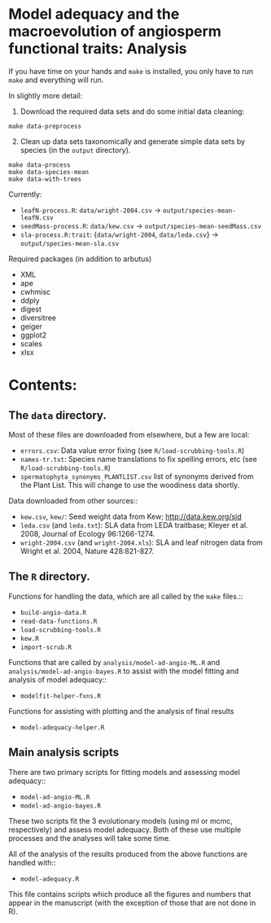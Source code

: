 # Model adequacy and the macroevolution of angiosperm functional traits: Analysis

If you have time on your hands and `make` is installed, you only have to run `make` and everything will run.

In slightly more detail:

1. Download the required data sets and do some initial data cleaning:

```
make data-preprocess
```

2. Clean up data sets taxonomically and generate simple data sets by species (in the `output` directory).

```
make data-process
make data-species-mean
make data-with-trees
```

Currently:
* `leafN-process.R`: `data/wright-2004.csv` ->  `output/species-mean-leafN.csv`
* `seedMass-process.R`: `data/kew.csv` -> `output/species-mean-seedMass.csv`
* `sla-process.R:trait`: {`data/wright-2004`, `data/leda.csv`} -> `output/species-mean-sla.csv`

Required packages (in addition to arbutus)

* XML
* ape
* cwhmisc
* ddply
* digest
* diversitree
* geiger
* ggplot2
* scales
* xlsx

# Contents:

## The `data` directory.

Most of these files are downloaded from elsewhere, but a few are local:

* `errors.csv`: Data value error fixing (see `R/load-scrubbing-tools.R`)
* `names-tr.txt`: Species name translations to fix spelling errors, etc (see `R/load-scrubbing-tools.R`)
* `spermatophyta_synonyms_PLANTLIST.csv` list of synonyms derived from the Plant List.  This will change to use the woodiness data shortly.

Data downloaded from other sources::

* `kew.csv`, `kew/`: Seed weight data from Kew; http://data.kew.org/sid
* `leda.csv` (and `leda.txt`): SLA data from LEDA traitbase; Kleyer et al. 2008, Journal of Ecology 96:1266-1274.
* `wright-2004.csv` (and `wright-2004.xls`): SLA and leaf nitrogen data from Wright et al. 2004, Nature 428:821-827.

## The `R` directory.

Functions for handling the data, which are all called by the `make` files.::

* `build-angio-data.R`
* `read-data-functions.R`
* `load-scrubbing-tools.R`
* `kew.R`
* `import-scrub.R`

Functions that are called by `analysis/model-ad-angio-ML.R` and `analysis/model-ad-angio-bayes.R` to assist with the model fitting and analysis of model adequacy::

* `modelfit-helper-fxns.R`

Functions for assisting with plotting and the analysis of final results

* `model-adequacy-helper.R`

## Main analysis scripts

There are two primary scripts for fitting models and assessing model adequacy::

* `model-ad-angio-ML.R`
* `model-ad-angio-bayes.R`

These two scripts fit the 3 evolutionary models (using ml or mcmc, respectively) and assess model adequacy. Both of these use multiple processes and the analyses will take some time.

All of the analysis of the results produced from the above functions are handled with::

* `model-adequacy.R`

This file contains scripts which produce all the figures and numbers that appear in the manuscript (with the exception of those that are not done in R).







